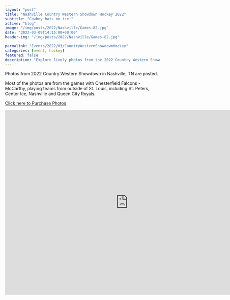 ```yaml
---
layout: "post"
title: "Nashville Country Western Showdown Hockey 2022"
subtitle: "Cowboy hats on ice!"
active: "blog"
image: "/img/posts/2022/Nashville/Games-82.jpg"
date: '2022-03-09T14:15:00+00:00'
header-img: "/img/posts/2022/Nashville/Games-82.jpg"

permalink: "Events/2022/03/CountryWesternShowdownHockey"
categories: [event, hockey]
featured: false
description: "Explore lively photos from the 2022 Country Western Showdown in Nashville, featuring Chesterfield Falcons - McCarthy."
---
```

Photos from 2022 Country Western Showdown in Nashville, TN are posted.

Most of the photos are from the games with Chesterfield Falcons - McCarthy, playing teams from outside of St. Louis, including St. Peters, Center Ice, Nashville and Queen City Royals.

[Click here to Purchase Photos](https://photos.rainbowmarks.com/2022/Hockey/Nashville-Country-Western-Tournament)

<iframe src="https://photos.rainbowmarks.com/frame/slideshow?key=3KMbSV&speed=3&transition=fade&autoStart=1&captions=0&navigation=0&playButton=0&randomize=0&transitionSpeed=2&clickable=1" width="800" height="600" frameborder="no" scrolling="no"></iframe>
